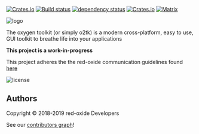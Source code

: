 [![Crates.io](https://img.shields.io/crates/v/o2tk.svg)](https://crates.io/crates/o2tk)
[![Build status](https://gitlab.com/red-oxide/o2tk/badges/master/build.svg)](https://gitlab.com/red-oxide/o2tk/commits/master)
[![dependency status](https://deps.rs/repo/gitlab/red-oxide/o2tk/status.svg)](https://deps.rs/repo/gitlab/red-oxide/o2tk)
[![Crates.io](https://img.shields.io/crates/dv/o2tk.svg)](https://crates.io/crates/o2tk)
[![Matrix](https://matrix.to/img/matrix-badge.svg)](https://matrix.to/#/#o2tk:matrix.org)

![logo](https://gitlab.com/red-oxide/o2tk/raw/master/assets/logo.svg.png)

The oxygen toolkit (or simply o2tk) is a modern cross-platform, easy to use, GUI toolkit to breathe life into your applications

**This project is a work-in-progress**

This project adheres the the red-oxide communication guidelines found [here](https://gitlab.com/red-oxide/org/raw/master/COMMUNICATION_GUIDELINES.md)

![license](https://gitlab.com/red-oxide/org/raw/master/LGPLv3.svg.png)

## Authors

Copyright © 2018-2019 red-oxide Developers

See our [contributors graph](https://gitlab.com/red-oxide/o2tk/graphs/master)!